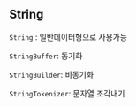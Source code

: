 ## String

`String` : 일반데이터형으로 사용가능

`StringBuffer`: 동기화

`StringBuilder`: 비동기화

`StringTokenizer`: 문자열 조각내기